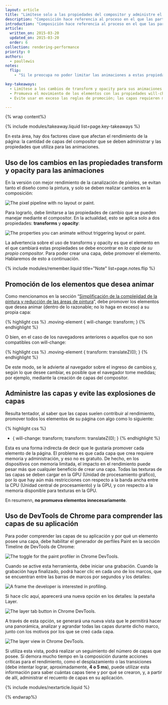 ```yaml
---
layout: article
title: "Limítese solo a las propiedades del compositor y administre el recuento de capas"
description: "Composición hace referencia al proceso en el que las partes pintadas de la página se unen para mostrarlas en la pantalla."
introduction: "Composición hace referencia al proceso en el que las partes pintadas de la página se unen para mostrarlas en la pantalla."
article:
  written_on: 2015-03-20
  updated_on: 2015-03-20
  order: 6
collection: rendering-performance
priority: 0
authors:
  - paullewis
notes:
  flip:
    - "Si le preocupa no poder limitar las animaciones a estas propiedades, consulte el<a href=\"http://aerotwist.com/blog/flip-your-animations\">principio FLIP (Primero, Último, Invertir, Reproducir)</a>, que puede ayudarlo a reasignar las animaciones a los cambios de las propiedades transforms y opacity desde propiedades más costosas."

key-takeaways:
  - Limítese a los cambios de transform y opacity para sus animaciones.
  - Promueva el movimiento de los elementos con las propiedades will-change o translateZ.
  - Evite usar en exceso las reglas de promoción; las capas requieren memoria y administración.

---
```

{% wrap content%}

{% include modules/takeaway.liquid list=page.key-takeaways %}

En esta área, hay dos factores clave que afectan el rendimiento de la página: la cantidad de capas del compositor que se deben administrar y las propiedades que utiliza para las animaciones.

## Uso de los cambios en las propiedades transform y opacity para las animaciones
En la versión con mejor rendimiento de la canalización de píxeles, se evitan tanto el diseño como la pintura, y solo se deben realizar cambios en la composición:

<img src="images/stick-to-compositor-only-properties-and-manage-layer-count/frame-no-layout-paint.jpg" class="g--centered" alt="The pixel pipeline with no layout or paint.">

Para lograrlo, debe limitarse a las propiedades de cambio que se pueden manejar mediante el compositor. En la actualidad, esto se aplica solo a dos propiedades: **transforms** y **opacity**:

<img src="images/stick-to-compositor-only-properties-and-manage-layer-count/safe-properties.jpg" class="g--centered" alt="The properties you can animate without triggering layout or paint.">

La advertencia sobre el uso de transforms y opacity es que el elemento en el que cambiará estas propiedades se debe encontrar en _la capa de su propio compositor_. Para poder crear una capa, debe promover el elemento. Hablaremos de esto a continuación.

{% include modules/remember.liquid title="Note" list=page.notes.flip %}

## Promoción de los elementos que desea animar

Como mencionamos en la sección “[Simplificación de la complejidad de la pintura y reducción de las áreas de pintura](simplify-paint-complexity-and-reduce-paint-areas)”, debe promover los elementos que desea animar (dentro de lo razonable; no lo haga en exceso) a su propia capa:

{% highlight css %}
.moving-element {
  will-change: transform;
}
{% endhighlight %}

O bien, en el caso de los navegadores anteriores o aquellos que no son compatibles con will-change:

{% highlight css %}
.moving-element {
  transform: translateZ(0);
}
{% endhighlight %}

De este modo, se le advierte al navegador sobre el ingreso de cambios y, según lo que desee cambiar, es posible que el navegador tome medidas; por ejemplo, mediante la creación de capas del compositor.

## Administre las capas y evite las explosiones de capas

Resulta tentador, al saber que las capas suelen contribuir al rendimiento, promover todos los elementos de su página con algo como lo siguiente:

{% highlight css %}
* {
  will-change: transform;
  transform: translateZ(0);
}
{% endhighlight %}

Esta es una forma indirecta de decir que le gustaría promover cada elemento de la página. El problema es que cada capa que crea requiere memoria y administración, y eso no es gratuito. De hecho, en los dispositivos con memoria limitada, el impacto en el rendimiento puede pesar más que cualquier beneficio de crear una capa. Todas las texturas de las capas se deben cargar en la GPU (Unidad de procesamiento gráfico), por lo que hay aún más restricciones con respecto a la banda ancha entre la CPU (Unidad central de procesamiento) y la GPU, y con respecto a la memoria disponible para texturas en la GPU.

En resumenn, **no promueva elementos innecesariamente**.

## Uso de DevTools de Chrome para comprender las capas de su aplicación

Para poder comprender las capas de su aplicación y por qué un elemento posee una capa, debe habilitar el generador de perfiles Paint en la sección Timeline de DevTools de Chrome:

<img src="images/stick-to-compositor-only-properties-and-manage-layer-count/paint-profiler.jpg" class="g--centered" alt="The toggle for the paint profiler in Chrome DevTools.">

Cuando se active esta herramienta, debe iniciar una grabación. Cuando la grabación haya finalizado, podrá hacer clic en cada uno de los marcos, que se encuentran entre las barras de marcos por segundos y los detalles:

<img src="images/stick-to-compositor-only-properties-and-manage-layer-count/frame-of-interest.jpg" class="g--centered" alt="A frame the developer is interested in profiling.">

Si hace clic aquí, aparecerá una nueva opción en los detalles: la pestaña Layer.

<img src="images/stick-to-compositor-only-properties-and-manage-layer-count/layer-tab.jpg" class="g--centered" alt="The layer tab button in Chrome DevTools.">

A través de esta opción, se generará una nueva vista que le permitirá hacer una panorámica, analizar y agrandar todas las capas durante dicho marco, junto con los motivos por los que se creó cada capa.

<img src="images/stick-to-compositor-only-properties-and-manage-layer-count/layer-view.jpg" class="g--centered" alt="The layer view in Chrome DevTools.">

Si utiliza esta vista, podrá realizar un seguimiento del número de capas que posee. Si demora mucho tiempo en la composición durante acciones críticas para el rendimiento, como el desplazamiento o las transiciones (debe intentar lograr, aproximadamente, **4 o 5 ms**), puede utilizar esta información para saber cuántas capas tiene y por qué se crearon, y, a partir de allí, administrar el recuento de capas en su aplicación.

{% include modules/nextarticle.liquid %}

{% endwrap%}
